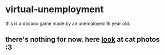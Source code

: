 # virtual-unemployment
this is a dosbox game made by an unemployed 16 year old.
<br>
## there's nothing for now. here [look](https://catoftheday.com/) at cat photos :3
